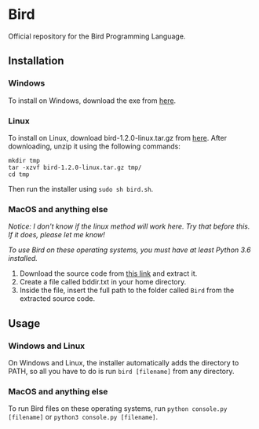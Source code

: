 # Bird
Official repository for the Bird Programming Language.
## Installation
### Windows
To install on Windows, download the exe from [here](https://github.com/mathstar13/Bird/releases/tag/v1.2.0).
### Linux
To install on Linux, download bird-1.2.0-linux.tar.gz from [here](https://github.com/mathstar13/Bird/releases/tag/v1.2.0).
After downloading, unzip it using the following commands:
```
mkdir tmp
tar -xzvf bird-1.2.0-linux.tar.gz tmp/
cd tmp
```
Then run the installer using `sudo sh bird.sh`.
### MacOS and anything else
*Notice: I don't know if the linux method will work here. Try that before this. If it does, please let me know!*

*To use Bird on these operating systems, you must have at least Python 3.6 installed.*

1. Download the source code from [this link](https://github.com/mathstar13/Bird/releases/tag/v1.2.0) and extract it.
2. Create a file called bddir.txt in your home directory.
3. Inside the file, insert the full path to the folder called `Bird` from the extracted source code.
## Usage
### Windows and Linux
On Windows and Linux, the installer automatically adds the directory to PATH, so all you have to do is run `bird [filename]` from any directory.
### MacOS and anything else
To run Bird files on these operating systems, run `python console.py [filename]` or `python3 console.py [filename]`.

